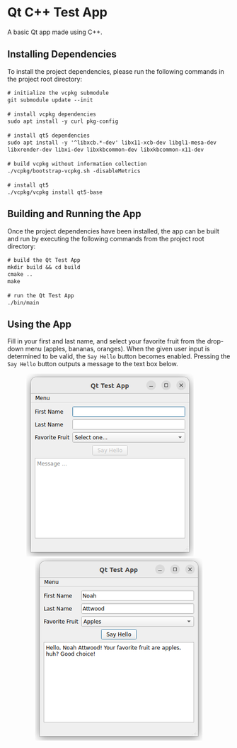 # Qt C++ Test App

A basic Qt app made using C++.

## Installing Dependencies

To install the project dependencies, please run the following commands in the project root directory:

```
# initialize the vcpkg submodule
git submodule update --init

# install vcpkg dependencies
sudo apt install -y curl pkg-config

# install qt5 dependencies
sudo apt install -y '^libxcb.*-dev' libx11-xcb-dev libgl1-mesa-dev libxrender-dev libxi-dev libxkbcommon-dev libxkbcommon-x11-dev

# build vcpkg without information collection
./vcpkg/bootstrap-vcpkg.sh -disableMetrics

# install qt5
./vcpkg/vcpkg install qt5-base
```

## Building and Running the App

Once the project dependencies have been installed, the app can be built and run by executing the following commands from the project root directory:

```
# build the Qt Test App
mkdir build && cd build
cmake ..
make

# run the Qt Test App
./bin/main
```

## Using the App

Fill in your first and last name, and select your favorite fruit from the drop-down menu (apples, bananas, oranges). When the given user input is determined to be valid, the `Say Hello` button becomes enabled. Pressing the `Say Hello` button outputs a message to the text box below.

<p align="center">
    <img src="docs/before.png"/>
    &nbsp;&nbsp;&nbsp;&nbsp;
    &nbsp;&nbsp;&nbsp;&nbsp;
    <img src="docs/after.png"/>
</p>
